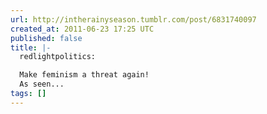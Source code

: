 ```yaml
---
url: http://intherainyseason.tumblr.com/post/6831740097
created_at: 2011-06-23 17:25 UTC
published: false
title: |-
  redlightpolitics:

  Make feminism a threat again!
  As seen...
tags: []
---
```



